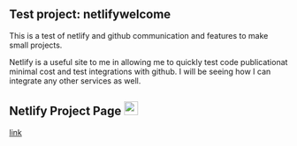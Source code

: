 ## Test project: **netlifywelcome**
This is a test of netlify and github communication and features to make small projects.


Netlify is a useful site to me in allowing me to quickly test code publicationat minimal cost and test integrations with github. I will be seeing how I can integrate any other services as well. 

## Netlify Project Page  <img src="https://www.netlify.com/v3/img/components/logomark.png" width="25"/>
[link](https://warm-welcome-netlify.netlify.app/)

